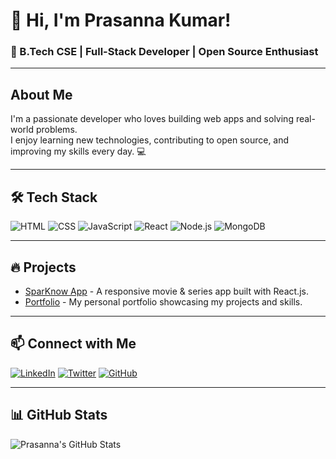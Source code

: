 # 👋 Hi, I'm Prasanna Kumar!

### 🚀 B.Tech CSE | Full-Stack Developer | Open Source Enthusiast

---

## About Me
I'm a passionate developer who loves building web apps and solving real-world problems.  
I enjoy learning new technologies, contributing to open source, and improving my skills every day. 💻

---

## 🛠 Tech Stack
![HTML](https://img.shields.io/badge/HTML5-E34F26?style=for-the-badge&logo=html5&logoColor=white)
![CSS](https://img.shields.io/badge/CSS3-1572B6?style=for-the-badge&logo=css3&logoColor=white)
![JavaScript](https://img.shields.io/badge/JavaScript-F7DF1E?style=for-the-badge&logo=javascript&logoColor=black)
![React](https://img.shields.io/badge/React-61DAFB?style=for-the-badge&logo=react&logoColor=black)
![Node.js](https://img.shields.io/badge/Node.js-339933?style=for-the-badge&logo=nodedotjs&logoColor=white)
![MongoDB](https://img.shields.io/badge/MongoDB-47A248?style=for-the-badge&logo=mongodb&logoColor=white)

---

## 🔥 Projects
- [SparKnow App](https://sparknow.netlify.app/) - A responsive movie & series app built with React.js.
- [Portfolio](https://yourportfolio.com) - My personal portfolio showcasing my projects and skills.

---

## 📫 Connect with Me
[![LinkedIn](https://img.shields.io/badge/LinkedIn-0A66C2?style=for-the-badge&logo=linkedin&logoColor=white)](https://www.linkedin.com/in/yourprofile/)
[![Twitter](https://img.shields.io/badge/Twitter-1DA1F2?style=for-the-badge&logo=twitter&logoColor=white)](https://twitter.com/yourprofile)
[![GitHub](https://img.shields.io/badge/GitHub-181717?style=for-the-badge&logo=github&logoColor=white)](https://github.com/yourusername)

---

## 📊 GitHub Stats
![Prasanna's GitHub Stats](https://github-readme-stats.vercel.app/api?username=yourusername&show_icons=true&theme=radical)
